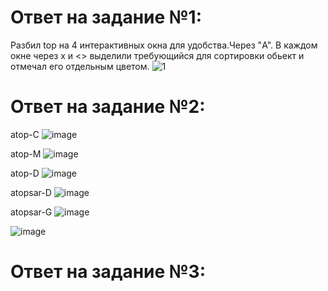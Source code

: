 # Ответ на задание №1:
Разбил top на 4 интерактивных окна для удобства.Через "A". В каждом  окне через x и <> выделили требующийся для сортировки обьект и отмечал его отдельным цветом. 
![1](https://user-images.githubusercontent.com/107581500/187031296-4d1a2cd4-e35e-4ae2-8c22-08e7cfae6d7d.JPG)

# Ответ на задание №2:

atop-C
![image](https://user-images.githubusercontent.com/107581500/187034132-9a9b9f6d-9608-42d2-90dd-43915d8396d7.png)

atop-M
![image](https://user-images.githubusercontent.com/107581500/187034145-611fcdfb-a7d2-4fe4-956a-0d7d24393425.png)

atop-D
![image](https://user-images.githubusercontent.com/107581500/187034156-8efaa35a-c3ef-4122-ae1f-dfa9b7b44f3b.png)

atopsar-D
![image](https://user-images.githubusercontent.com/107581500/187034204-759eca50-833c-4b1e-bf48-c14aa459d7e3.png)

atopsar-G
![image](https://user-images.githubusercontent.com/107581500/187034222-7525a08e-a83b-4425-87b8-c40a6b98eb00.png)

![image](https://user-images.githubusercontent.com/107581500/187034379-c9aa1fa8-b115-44f3-88a0-1c41f6bcc885.png)

# Ответ на задание №3:

